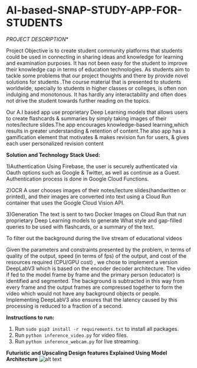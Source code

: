 # AI-based-SNAP-STUDY-APP-FOR-STUDENTS

*PROJECT DESCRIPTION**


Project Objective is to create student community platforms that students could be used in connecting in sharing ideas and knowledge for learning and examination purposes. It has not been easy for the student to improve their knowledge cap in terms of education technologies. As students aim to tackle some problems that our project thoughts and there by provide novel solutions for students .The course material that is presented to students worldwide, specially to students in higher classes or colleges, is often non indulging and monotonous. It has hardly any interactability and often does not drive the student towards further reading on the topics.

Our A.I based app use proprietary Deep Learning models that allows users to create flashcards & summaries by simply taking images of their notes/lecture slides.The app encourages knowledge-based learning,which results in greater understanding & retention of content.The also app has a gamification element that motivates & makes revision fun for users, & gives each user personalized revision content


**Solution and Technology Stack Used:**


1)Authentication Using Firebase, the user is securely authenticated via Oauth options such as Google & Twitter, as well as continue as a Guest. Authentication process is done in Google Cloud Functions.

2)OCR A user chooses images of their notes/lecture slides(handwritten or printed), and their images are converted into text using a Cloud Run container that uses the Google Cloud Vision API.

3)Generation The text is sent to two Docker Images on Cloud Run that run proprietary Deep Learning models to generate What style and gap-filled queries to be used with flashcards, or a summary of the text.


To filter out the background during the live stream of educational videos


Given the parameters and constraints presented by the problem, in terms of quality of the output, speed (in terms of fps) of the output, and cost of the resources required (CPU/GPU cost) , we chose to implement a version DeepLabV3 which is based on the encoder decoder architecture. The video if fed to the model frame by frame and the primary person (educator) is identified and segmented. The background is subtracted in this way from every frame and the output frames are compressed together to form the video which would not have any background objects or people. Implementing DeepLabV3 also ensures that the latency caused by this processing is reduced to a fraction of a second. 


**Instructions to run:**
1. Run `sudo pip3 install -r requirements.txt` to install all packages.
2. Run  `python inference_video.py` for video files.
3. Run `python inference_webcam.py` for live streaming.



**Futuristic and Upscaling Design features Explained Using Model Architecture**
![alt text](https://www.oreilly.com/library/view/hands-on-image-processing/9781789343731/assets/d929fc98-db73-4c77-9d60-4b4582fa03e2.png)

